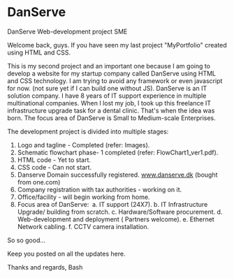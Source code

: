 # DanServe
DanServe Web-development project SME

Welcome back, guys. If you have seen my last project "MyPortfolio" created using HTML and CSS.

This is my second project and an important one because I am going to develop a website for my startup company called DanServe using HTML and CSS technology. I am trying to avoid any framework or even javascript for now. (not sure yet if I can build one without JS).
DanServe is an IT solution company. I have 8 years of IT support experience in multiple multinational companies. When I lost my job, I took up this freelance IT infrastructure upgrade task for a dental clinic. That's when the idea was born. The focus area of DanServe is Small to Medium-scale Enterprises. 

The development project is divided into multiple stages:

1. Logo and tagline - Completed (refer: Images).
2. Schematic flowchart phase- 1 completed (refer: FlowChart1_ver1.pdf).
3. HTML code - Yet to start.
4. CSS code - Can not start.
5. Danserve Domain successfully registered. www.danserve.dk (bought from one.com)
6. Company registration with tax authorities - working on it.
7. Office/facility - will begin working from home.
8. Focus area of DanServe: 
      a. IT support (24X7).
      b. IT Infrastructure Upgrade/ building from scratch.
      c. Hardware/Software procurement.
      d. Web-development and deployment ( Partners welcome).
      e. Ethernet Network cabling.
      f. CCTV camera installation.

So so good...

Keep you posted on all the updates here.

Thanks and regards,
Bash
